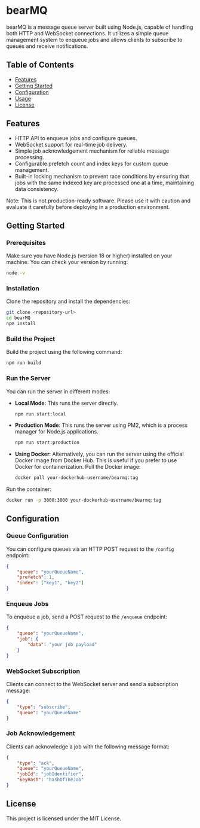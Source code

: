 # bearMQ

bearMQ is a message queue server built using Node.js, capable of handling both HTTP and WebSocket connections. It utilizes a simple queue management system to enqueue jobs and allows clients to subscribe to queues and receive notifications.

## Table of Contents

- [Features](#features)
- [Getting Started](#getting-started)
- [Configuration](#configuration)
- [Usage](#usage)
- [License](#license)

## Features

- HTTP API to enqueue jobs and configure queues.
- WebSocket support for real-time job delivery.
- Simple job acknowledgement mechanism for reliable message processing.
- Configurable prefetch count and index keys for custom queue management.
- Built-in locking mechanism to prevent race conditions by ensuring that jobs with the same indexed key are processed one at a time, maintaining data consistency.

Note: This is not production-ready software. Please use it with caution and evaluate it carefully before deploying in a production environment.

## Getting Started

### Prerequisites

Make sure you have Node.js (version 18 or higher) installed on your machine. You can check your version by running:

```bash
node -v
```

### Installation

Clone the repository and install the dependencies:

```bash
git clone <repository-url>
cd bearMQ
npm install
```

### Build the Project

Build the project using the following command:

```bash
npm run build
```

### Run the Server

You can run the server in different modes:

- **Local Mode**: This runs the server directly.
  
  ```bash
  npm run start:local
  ```

- **Production Mode**: This runs the server using PM2, which is a process manager for Node.js applications.
  
  ```bash
  npm run start:production
  ```
- **Using Docker**: Alternatively, you can run the server using the official Docker image from Docker Hub. This is useful if you prefer to use Docker for containerization.
Pull the Docker image:
 
  ```bash
  docker pull your-dockerhub-username/bearmq:tag

  ```
Run the container:
```bash
docker run -p 3000:3000 your-dockerhub-username/bearmq:tag
```
## Configuration

### Queue Configuration

You can configure queues via an HTTP POST request to the `/config` endpoint:

```json
{
    "queue": "yourQueueName",
    "prefetch": 1,
    "index": ["key1", "key2"]
}
```

### Enqueue Jobs

To enqueue a job, send a POST request to the `/enqueue` endpoint:

```json
{
    "queue": "yourQueueName",
    "job": {
        "data": "your job payload"
    }
}
```

### WebSocket Subscription

Clients can connect to the WebSocket server and send a subscription message:

```json
{
    "type": "subscribe",
    "queue": "yourQueueName"
}
```

### Job Acknowledgement

Clients can acknowledge a job with the following message format:

```json
{
    "type": "ack",
    "queue": "yourQueueName",
    "jobId": "jobIdentifier",
    "keyHash": "hashOfTheJob"
}
```
## License

This project is licensed under the MIT License.
